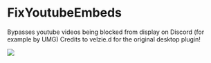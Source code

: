 # FixYoutubeEmbeds

Bypasses youtube videos being blocked from display on Discord (for example by UMG)
Credits to velzie.d for the original desktop plugin!

![](https://github.com/Vendicated/Vencord/assets/45497981/7a5fdcaa-217c-4c63-acae-f0d6af2f79be)
